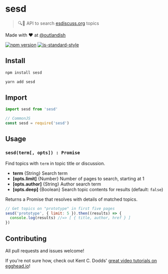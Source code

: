 # sesd

> :mag::scroll: API to search [esdiscuss.org](https://esdiscuss.org) topics

Made with ❤ at [@outlandish](http://www.twitter.com/outlandish)

<a href="http://badge.fury.io/js/sesd"><img alt="npm version" src="https://badge.fury.io/js/sesd.svg"></a>
[![js-standard-style](https://img.shields.io/badge/code%20style-standard-brightgreen.svg)](http://standardjs.com/)

## Install

```sh
npm install sesd
```

```sh
yarn add sesd
```

## Import

```js
import sesd from 'sesd'
```

```js
// CommonJS
const sesd = require('sesd')
```

## Usage

### `sesd(term[, opts]) : Promise`

Find topics with `term` in topic title or discussion.

- __term__ {String} Search term
- __[opts.limit]__ {Number} Number of pages to search, starting at 1
- __[opts.author]__ {String} Author search term
- __[opts.deep]__ {Boolean} Search topic contents for results (default: `false`)

Returns a Promise that resolves with details of matched topics.

```js
// Get topics on "prototype" in first five pages
sesd('prototype', { limit: 5 }).then((results) => {
  console.log(results) //=> [ { title, author, href } ]
})
```

## Contributing

All pull requests and issues welcome!

If you're not sure how, check out Kent C. Dodds'
[great video tutorials on egghead.io](https://egghead.io/lessons/javascript-identifying-how-to-contribute-to-an-open-source-project-on-github)!

